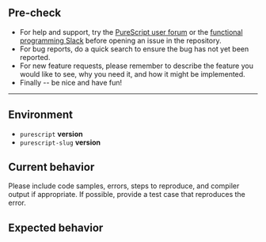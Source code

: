 ## Pre-check

* For help and support, try the [PureScript user forum](https://discourse.purescript.org) or the [functional programming Slack](https://functionalprogramming.slack.com) before opening an issue in the repository.
* For bug reports, do a quick search to ensure the bug has not yet been reported.
* For new feature requests, please remember to describe the feature you would like to see, why you need it, and how it might be implemented.
* Finally -- be nice and have fun!

---

## Environment

* `purescript` **version**
* `purescript-slug` **version**

## Current behavior

Please include code samples, errors, steps to reproduce, and compiler output if appropriate. If possible, provide a test case that reproduces the error.

## Expected behavior

